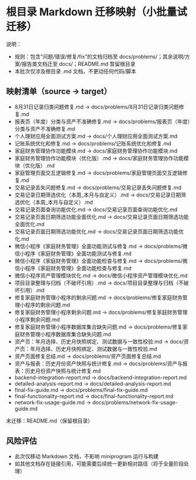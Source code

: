 # 根目录 Markdown 迁移映射（小批量试迁移）

说明：
- 规则：包含“问题/错误/修复/fix”的文档归档至 docs/problems/；其余说明/方案/报告类文档迁至 docs/；README.md 暂留根目录
- 本批次仅涉及根目录 .md 文档，不更动任何代码/脚本

## 映射清单（source -> target）

- 8月31日记录归类问题修复.md -> docs/problems/8月31日记录归类问题修复.md
- 报表页（年度）分类与资产不准确修复.md -> docs/problems/报表页（年度）分类与资产不准确修复.md
- 个人理财应用全面测试方案.md -> docs/个人理财应用全面测试方案.md
- 记账系统优化和修复.md -> docs/problems/记账系统优化和修复.md
- 家庭财务管理协作功能模块.md -> docs/家庭财务管理协作功能模块.md
- 家庭财务管理协作功能模块（优化版）.md -> docs/家庭财务管理协作功能模块（优化版）.md
- 家庭管理页面交互逻辑修复.md -> docs/problems/家庭管理页面交互逻辑修复.md
- 交易记录丢失问题修复.md -> docs/problems/交易记录丢失问题修复.md
- 交易记录日期筛选优化（本周_本月与自定义）.md -> docs/交易记录日期筛选优化（本周_本月与自定义）.md
- 交易记录页面查询功能优化.md -> docs/交易记录页面查询功能优化.md
- 交易记录页面日期筛选功能全面优化.md -> docs/交易记录页面日期筛选功能全面优化.md
- 交易记录页面日期筛选功能优化.md -> docs/交易记录页面日期筛选功能优化.md
- 微信小程序《家庭财务管理》全面功能测试与修复.md -> docs/problems/微信小程序《家庭财务管理》全面功能测试与修复.md
- 微信小程序《家庭财务管理》全面功能检查与修复.md -> docs/problems/微信小程序《家庭财务管理》全面功能检查与修复.md
- 微信小程序资产管理模块优化.md -> docs/微信小程序资产管理模块优化.md
- 项目目录整理与归档（不破坏引用）.md -> docs/项目目录整理与归档（不破坏引用）.md
- 修复家庭财务管理小程序的剩余问题.md -> docs/problems/修复家庭财务管理小程序的剩余问题.md
- 修复家庭财务管理小程序剩余问题.md -> docs/problems/修复家庭财务管理小程序剩余问题.md
- 修复家庭财务管理小程序数据库集合缺失问题.md -> docs/problems/修复家庭财务管理小程序数据库集合缺失问题.md
- 资产页：年月选择、历史月快照绑定、测试数据与一致性校验.md -> docs/资产页：年月选择、历史月快照绑定、测试数据与一致性校验.md
- 资产页面修复总结.md -> docs/problems/资产页面修复总结.md
- 资产与报表：历史月份资产快照与统计修复.md -> docs/problems/资产与报表：历史月份资产快照与统计修复.md
- backend-integration-report.md -> docs/backend-integration-report.md
- detailed-analysis-report.md -> docs/detailed-analysis-report.md
- final-fix-guide.md -> docs/problems/final-fix-guide.md
- final-functionality-report.md -> docs/final-functionality-report.md
- network-fix-usage-guide.md -> docs/problems/network-fix-usage-guide.md

未迁移：README.md（保留根目录）

## 风险评估
- 此次仅移动 Markdown 文档，不影响 miniprogram 运行与构建
- 如其他文档存在链接引用，可能需要后续统一更新相对路径（将于全量阶段处理）